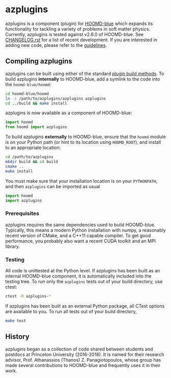# azplugins

azplugins is a component (plugin) for [HOOMD-blue](http://glotzerlab.engin.umich.edu/hoomd-blue)
which expands its functionality for tackling a variety of problems in soft matter physics.
Currently, azplugins is tested against v2.6.0 of HOOMD-blue. See [CHANGELOG.rst](CHANGELOG.rst) for
a list of recent development. If you are interested in adding new code, please refer to the
[guidelines](SourceConventions.md).

## Compiling azplugins

azplugins can be built using either of the standard [plugin build methods](http://hoomd-blue.readthedocs.io/en/stable/developer.html).
To build azplugins **internally** to HOOMD-blue, add a symlink to the code into the `hoomd-blue/hoomd`:

```bash
cd hoomd-blue/hoomd
ln -s /path/to/azplugins/azplugins azplugins
cd ../build && make install
```

azplugins is now available as a component of HOOMD-blue:

```python
import hoomd
from hoomd import azplugins
```

To build azplugins **externally** to HOOMD-blue, ensure that the `hoomd` module is on your Python path
(or hint to its location using `HOOMD_ROOT`), and install to an appropriate location:

```bash
cd /path/to/azplugins
mkdir build && cd build
cmake ..
make install
```

You must make sure that your installation location is on your `PYTHONPATH`, and then `azplugins` can
be imported as usual

```python
import hoomd
import azplugins
```

### Prerequisites

azplugins requires the same dependencies used to build HOOMD-blue. Typically, this means a modern
Python installation with numpy, a reasonably recent version of CMake, and a C++11 capable compiler.
To get good performance, you probably also want a recent CUDA toolkit and an MPI library.

### Testing

All code is unittested at the Python level. If azplugins has been built as an internal HOOMD-blue component,
it is automatically included into the testing tree. To run only the `azplugins` tests out of your build
directory, use ctest:

```bash
ctest -R azplugins-*
```

If azplugins has been built as an external Python package, all CTest options are available to you.
To run all tests out of your build directory,

```bash
make test
```

## History

azplugins began as a collection of code shared between students and postdocs at Princeton University (2016-2018).
It is named for their research advisor, Prof. Athanassios (Thanos) Z. Panagiotopoulos, whose group has made several
contributions to HOOMD-blue and frequently uses it in their work.
